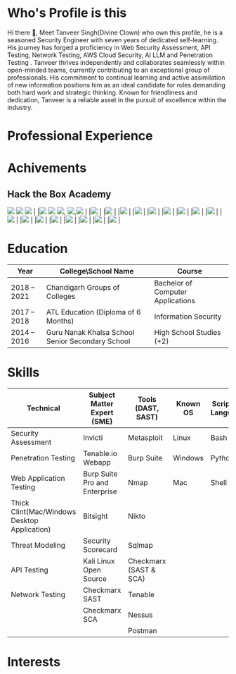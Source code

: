 # Who's Profile is this

Hi there 👋, Meet Tanveer Singh(Divine Clown) who own this profile, he is a seasoned Security Engineer with seven years of dedicated self-learning. His journey has forged a proficiency in Web Security Assessment, API Testing, Network Testing, AWS Cloud Security, AI LLM and Penetration Testing . Tanveer thrives independently and collaborates seamlessly within open-minded teams, currently contributing to an exceptional group of professionals. His commitment to continual learning and active assimilation of new information positions him as an ideal candidate for roles demanding both hard work and strategic thinking. Known for friendliness and dedication, Tanveer is a reliable asset in the pursuit of excellence within the industry.

# Professional Experience

# Achivements

## Hack the Box Academy
![](https://academy.hackthebox.com/achievement/badge/a0705c75-9f3f-11ee-bfb6-bea50ffe6cb4) ![](https://academy.hackthebox.com/achievement/badge/9994f6ac-c408-11ed-acfc-bea50ffe6cb4) ![](https://academy.hackthebox.com/achievement/badge/49064a1f-ce43-11ee-891c-bea50ffe6cb4) |
|![](https://academy.hackthebox.com/achievement/badge/6dd7d7e6-ce5d-11ee-891c-bea50ffe6cb4) ![](https://academy.hackthebox.com/achievement/badge/80cc2aee-d732-11ee-891c-bea50ffe6cb4) ![](https://academy.hackthebox.com/achievement/badge/9a4b24e1-d4e1-11ee-891c-bea50ffe6cb4), ![](https://academy.hackthebox.com/achievement/badge/9a89c148-d4e1-11ee-891c-bea50ffe6cb4),![](https://academy.hackthebox.com/achievement/badge/e7910da5-d4c9-11ee-891c-bea50ffe6cb4) |
|![](https://academy.hackthebox.com/achievement/badge/d97829d4-ceed-11ee-891c-bea50ffe6cb4) |
|![](https://academy.hackthebox.com/achievement/badge/e7ede602-ce8b-11ee-891c-bea50ffe6cb4) |
|![](https://academy.hackthebox.com/achievement/badge/995c64ac-d34c-11ee-891c-bea50ffe6cb4) |
|![](https://academy.hackthebox.com/achievement/badge/b916cc5f-e55d-11ee-b18d-bea50ffe6cb4) |
|![](https://academy.hackthebox.com/achievement/badge/1b47e323-d59b-11ee-891c-bea50ffe6cb4) |
|![](https://academy.hackthebox.com/achievement/badge/9b202a76-4f08-11ef-864f-bea50ffe6cb4) |
|![](https://academy.hackthebox.com/achievement/badge/104300d5-7732-11ef-864f-bea50ffe6cb4) |
|![](https://academy.hackthebox.com/achievement/badge/40a322c6-4b62-11ef-864f-bea50ffe6cb4) |
|![](https://academy.hackthebox.com/achievement/badge/c521218f-d1bd-11ee-891c-bea50ffe6cb4) |
|![](https://academy.hackthebox.com/achievement/badge/a0b18290-51b1-11ef-864f-bea50ffe6cb4) |
|![](https://academy.hackthebox.com/achievement/badge/75eeeb4d-63d2-11ef-864f-bea50ffe6cb4) |
|![](https://academy.hackthebox.com/achievement/badge/a44a58c1-6514-11ef-864f-bea50ffe6cb4) |
|![](https://academy.hackthebox.com/achievement/badge/8a642a90-d33e-11ee-891c-bea50ffe6cb4) |
|![](https://academy.hackthebox.com/achievement/badge/bb24781c-7a9a-11ef-864f-bea50ffe6cb4) |
|![](https://academy.hackthebox.com/achievement/badge/c7fb4f0c-988c-11ef-864f-bea50ffe6cb4) |
|![](https://academy.hackthebox.com/achievement/badge/59b13526-9897-11ef-864f-bea50ffe6cb4) |
|![](https://academy.hackthebox.com/achievement/badge/f938dae8-ce5c-11ee-891c-bea50ffe6cb4) |

# Education

|Year| College\School Name | Course|
|-|-|-|
|2018 – 2021|Chandigarh Groups of Colleges|Bachelor of Computer Applications|
|2017 – 2018|ATL Education (Diploma of 6 Months)|Information Security|
|2014 – 2016 |Guru Nanak Khalsa School Senior Secondary School|High School Studies (+2)|

# Skills

| **Technical**| **Subject Matter Expert (SME)**| **Tools (DAST, SAST)**| **Known OS**| **Scripting Language** |
|-------------------------|--------------------------------------------|----------------------------------------|----------------------|-------------------------|
| Security Assessment| Invicti| Metasploit| Linux| Bash|
| Penetration Testing| Tenable.io Webapp| Burp Suite| Windows| Python|
| Web Application Testing | Burp Suite Pro and Enterprise| Nmap| Mac| Shell|
| Thick Clint(Mac/Windows Desktop Application)| Bitsight| Nikto|||
| Threat Modeling| Security Scorecard| Sqlmap|||
| API Testing| Kali Linux Open Source| Checkmarx (SAST & SCA)|||
| Network Testing| Checkmarx SAST| Tenable|||
|| Checkmarx SCA| Nessus|||
||| Postman|||



# Interests

